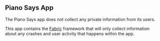 Piano Says App
---

The Piano Says app does not collect any private information from its users.

This app contains the [Fabric](https://get.fabric.io) framework that will only collect information about any crashes and user activity that happens within the app.
